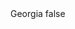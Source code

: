 <?xml version="1.0" encoding="UTF-8"?>
<CustomMetadata xmlns="http://soap.sforce.com/2006/04/metadata">
    <label>Georgia</label>
    <protected>false</protected>
</CustomMetadata>
